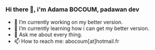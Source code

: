 ### Hi there 👋, i'm Adama BOCOUM, padawan dev
- 🔭 I’m currently working on my better version.
- 🌱 I’m currently learning how i can get my better version.
 - 💬 Ask me about every thing.
- 📫 How to reach me: abocoum[at]hotmail.fr
 
